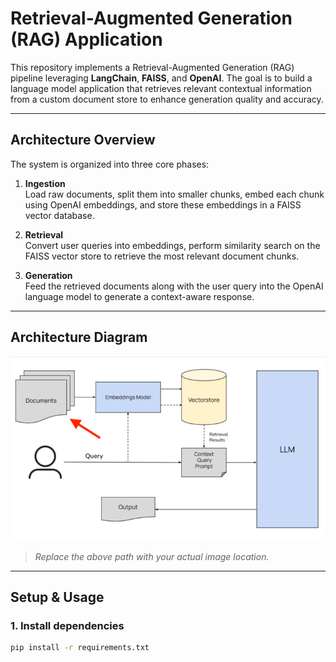 # Retrieval-Augmented Generation (RAG) Application

This repository implements a Retrieval-Augmented Generation (RAG) pipeline leveraging **LangChain**, **FAISS**, and **OpenAI**. The goal is to build a language model application that retrieves relevant contextual information from a custom document store to enhance generation quality and accuracy.

---

## Architecture Overview

The system is organized into three core phases:

1. **Ingestion**  
   Load raw documents, split them into smaller chunks, embed each chunk using OpenAI embeddings, and store these embeddings in a FAISS vector database.

2. **Retrieval**  
   Convert user queries into embeddings, perform similarity search on the FAISS vector store to retrieve the most relevant document chunks.

3. **Generation**  
   Feed the retrieved documents along with the user query into the OpenAI language model to generate a context-aware response.

---

## Architecture Diagram

![RAG Architecture](arch.png)

> *Replace the above path with your actual image location.*

---

## Setup & Usage

### 1. Install dependencies

```bash
pip install -r requirements.txt
